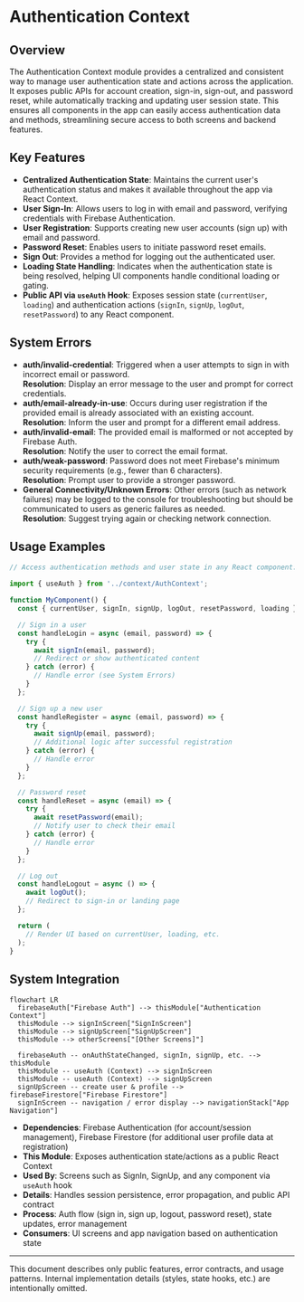 # Authentication Context

## Overview
The Authentication Context module provides a centralized and consistent way to manage user authentication state and actions across the application. It exposes public APIs for account creation, sign-in, sign-out, and password reset, while automatically tracking and updating user session state. This ensures all components in the app can easily access authentication data and methods, streamlining secure access to both screens and backend features.

## Key Features
- **Centralized Authentication State**: Maintains the current user's authentication status and makes it available throughout the app via React Context.
- **User Sign-In**: Allows users to log in with email and password, verifying credentials with Firebase Authentication.
- **User Registration**: Supports creating new user accounts (sign up) with email and password.
- **Password Reset**: Enables users to initiate password reset emails.
- **Sign Out**: Provides a method for logging out the authenticated user.
- **Loading State Handling**: Indicates when the authentication state is being resolved, helping UI components handle conditional loading or gating.
- **Public API via `useAuth` Hook**: Exposes session state (`currentUser`, `loading`) and authentication actions (`signIn`, `signUp`, `logOut`, `resetPassword`) to any React component.

## System Errors
- **auth/invalid-credential**: Triggered when a user attempts to sign in with incorrect email or password.  
  **Resolution**: Display an error message to the user and prompt for correct credentials.
- **auth/email-already-in-use**: Occurs during user registration if the provided email is already associated with an existing account.  
  **Resolution**: Inform the user and prompt for a different email address.
- **auth/invalid-email**: The provided email is malformed or not accepted by Firebase Auth.  
  **Resolution**: Notify the user to correct the email format.
- **auth/weak-password**: Password does not meet Firebase's minimum security requirements (e.g., fewer than 6 characters).  
  **Resolution**: Prompt user to provide a stronger password.
- **General Connectivity/Unknown Errors**: Other errors (such as network failures) may be logged to the console for troubleshooting but should be communicated to users as generic failures as needed.  
  **Resolution**: Suggest trying again or checking network connection.

## Usage Examples

```javascript
// Access authentication methods and user state in any React component:

import { useAuth } from '../context/AuthContext';

function MyComponent() {
  const { currentUser, signIn, signUp, logOut, resetPassword, loading } = useAuth();

  // Sign in a user
  const handleLogin = async (email, password) => {
    try {
      await signIn(email, password);
      // Redirect or show authenticated content
    } catch (error) {
      // Handle error (see System Errors)
    }
  };

  // Sign up a new user
  const handleRegister = async (email, password) => {
    try {
      await signUp(email, password);
      // Additional logic after successful registration
    } catch (error) {
      // Handle error
    }
  };

  // Password reset
  const handleReset = async (email) => {
    try {
      await resetPassword(email);
      // Notify user to check their email
    } catch (error) {
      // Handle error
    }
  };

  // Log out
  const handleLogout = async () => {
    await logOut();
    // Redirect to sign-in or landing page
  };

  return (
    // Render UI based on currentUser, loading, etc.
  );
}
```

## System Integration

```mermaid
flowchart LR
  firebaseAuth["Firebase Auth"] --> thisModule["Authentication Context"]
  thisModule --> signInScreen["SignInScreen"]
  thisModule --> signUpScreen["SignUpScreen"]
  thisModule --> otherScreens["[Other Screens]"]

  firebaseAuth -- onAuthStateChanged, signIn, signUp, etc. --> thisModule
  thisModule -- useAuth (Context) --> signInScreen
  thisModule -- useAuth (Context) --> signUpScreen
  signUpScreen -- create user & profile --> firebaseFirestore["Firebase Firestore"]
  signInScreen -- navigation / error display --> navigationStack["App Navigation"]
```

- **Dependencies**: Firebase Authentication (for account/session management), Firebase Firestore (for additional user profile data at registration)
- **This Module**: Exposes authentication state/actions as a public React Context
- **Used By**: Screens such as SignIn, SignUp, and any component via `useAuth` hook
- **Details**: Handles session persistence, error propagation, and public API contract
- **Process**: Auth flow (sign in, sign up, logout, password reset), state updates, error management
- **Consumers**: UI screens and app navigation based on authentication state

---
This document describes only public features, error contracts, and usage patterns. Internal implementation details (styles, state hooks, etc.) are intentionally omitted.